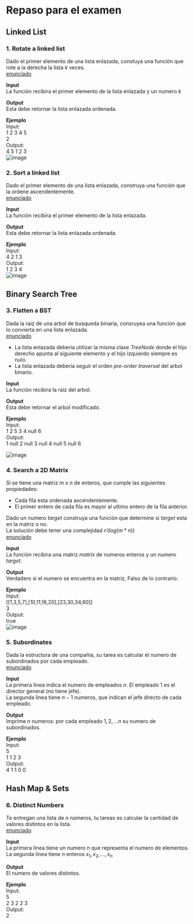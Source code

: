 # Repaso para el examen

## Linked List

### 1. Rotate a linked list
Dado el primer elemento de una lista enlazada, constuya una función que rote a la derecha la lista $k$ veces.<br/>
[enunciado](https://leetcode.com/problems/rotate-list)

**Input**<br/>
La función recibira el primer elemento de la lista enlazada y un numero $k$

**Output**<br/>
Esta debe retornar la lista enlazada ordenada.

**Ejemplo**<br/>
Input:<br/>
1 2 3 4 5<br/>
2<br/>
Output:<br/>
4 5 1 2 3<br/>
![image](https://github.com/tanaxer01/EDA-2023/assets/2672077/0c4bdc41-928b-4a70-845c-ed59bad8e5a5)  

### 2. Sort a linked list
Dado el primer elemento de una lista enlazada, construya una función que la ordene ascendentemente.<br/> 
[enunciado](https://leetcode.com/problems/sort-list)

**Input**<br/>
La función recibira el primer elemento de la lista enlazada.

**Output**<br/>
Esta debe retornar la lista enlazada ordenada.

**Ejemplo**<br/>
Input:<br/>
4 2 1 3<br/>
Output:<br/>
1 2 3 4<br/>
![image](https://github.com/tanaxer01/EDA-2023/assets/2672077/5227c93e-9afa-4110-9232-f95a7e1e9dba)

## Binary Search Tree

### 3. Flatten a BST
Dada la raiz de una arbol de busqueda binaria, consruyea una función que lo convierta en una lista enlazada.<br/>
[enunciado](https://leetcode.com/problems/flatten-binary-tree-to-linked-list)

+ La lista enlazada deberia utilizar la misma clase _TreeNode_ donde el hijo derecho apunta al siguiente elemento y el hijo izquierdo siempre es nulo.
+ La lista enlazada deberia seguir el orden _pre-order traversal_ del arbol binario.

**Input**<br/>
La función recibira la raiz del arbol.

**Output**<br/>
Esta debe retornar el arbol modificado.

**Ejemplo**<br/>
Input:<br/>
1 2 5 3 4 null 6<br/>
Output:<br/>
1 null 2 null 3 null 4 null 5 null 6

![image](https://github.com/tanaxer01/EDA-2023/assets/2672077/1ef0b1e9-b001-48ec-b131-fe0073f1ee29)


### 4. Search a 2D Matrix
Si se tiene una matriz $m\ x\ n$ de enteros, que cumple las siguientes propiedades:

+ Cada fila esta ordenada ascendentemente.
+ El primer entero de cada fila es mayor al ultimo entero de la fila anterior.

Dado un numero $target$ construya una función que determine si $target$ esta en la matriz o no.<br/>
La solución debe tener una complejidad $\mathcal{O}(log(m*n))$<br/>
[enunciado](https://leetcode.com/problems/search-a-2d-matrix)

**Input**<br/>
La función recibira una matriz $matrix$ de numeros enteros y un numero $target$.<br/>

**Output**<br/>
Verdadero si el numero se encuentra en la matriz, Falso de lo contrario.

**Ejemplo**<br/>
Input:<br/>
[[1,3,5,7],[10,11,16,20],[23,30,34,60]]<br/>
3<br/>
Output:<br/>
true<br/>
![image](https://github.com/tanaxer01/EDA-2023/assets/2672077/ae41210c-793b-4e41-8888-32fea353a1d3)


### 5. Subordinates
Dada la estructura de una compañia, su tarea es calcular el numero de subordinados por cada empleado.<br/>
[enunciado](https://cses.fi/problemset/task/1674)

**Input**<br/>
La primera linea indica el numero de empleados $n$. El empleado 1 es el director general (no tiene jefe).<br/>
La segunda linea tiene $n-1$ numeros, que indican el jefe directo de cada empleado.

**Output**<br/>
Imprime $n$ numeros: por cada empleado $1,2,...n$ su numero de subordinados.

**Ejemplo**<br/>
Input:<br/>
5<br/>
1 1 2 3<br/>
Output:<br/>
4 1 1 0 0

## Hash Map & Sets

### 6. Distinct Numbers 
Te entregan una lista de $n$ números, tu tareas es calcular la cantidad de valores distintos en la lista.<br/>
[enunciado](https://cses.fi/problemset/task/1621)

**Input**<br/>
La primera linea tiene un numero $n$ que representa el numero de elementos.<br/>
La segunda linea tiene $n$ enteros $x_1,x_2,...,x_n$

**Output**<br/>
El numero de valores distintos.

**Ejemplo**<br/>
Input:<br/>
5<br/>
2 3 2 2 3<br/>
Output:<br/>
2
